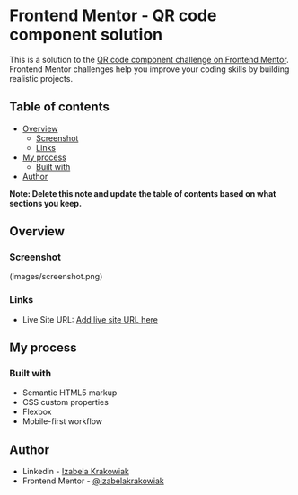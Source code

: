 # Frontend Mentor - QR code component solution

This is a solution to the [QR code component challenge on Frontend Mentor](https://www.frontendmentor.io/challenges/qr-code-component-iux_sIO_H). Frontend Mentor challenges help you improve your coding skills by building realistic projects.

## Table of contents

- [Overview](#overview)
  - [Screenshot](#screenshot)
  - [Links](#links)
- [My process](#my-process)
  - [Built with](#built-with)
- [Author](#author)

**Note: Delete this note and update the table of contents based on what sections you keep.**

## Overview

### Screenshot

(images/screenshot.png)

### Links

- Live Site URL: [Add live site URL here](https://sprightly-cocada-b5b970.netlify.app/)

## My process

### Built with

- Semantic HTML5 markup
- CSS custom properties
- Flexbox
- Mobile-first workflow

## Author

- Linkedin - [Izabela Krakowiak](https://www.linkedin.com/in/izabela-krakowiak-b2322261/)
- Frontend Mentor - [@izabelakrakowiak](https://www.frontendmentor.io/profile/izabelakrakowiak)
